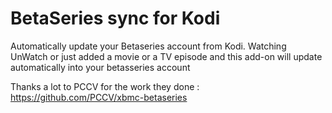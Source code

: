 BetaSeries sync for Kodi
==========================

Automatically update your Betaseries account from Kodi.
Watching UnWatch or just added a movie or a TV episode and this add-on will update automatically into your betasseries account


Thanks a lot to PCCV for the work they done : https://github.com/PCCV/xbmc-betaseries